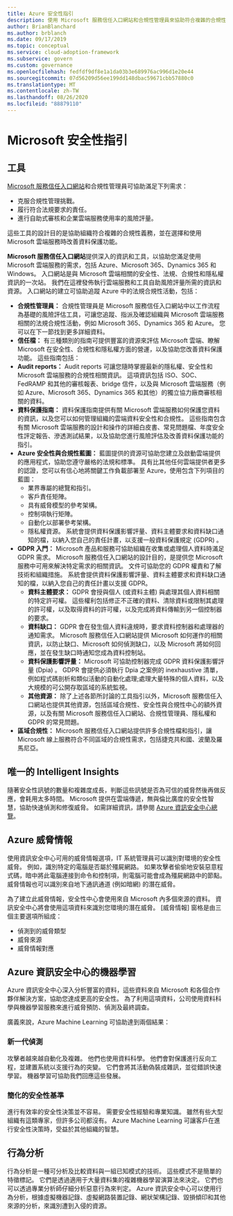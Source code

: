 ```yaml
---
title: Azure 安全性指引
description: 使用 Microsoft 服務信任入口網站和合規性管理員來協助符合複雜的合規性義務，並改善資料保護。
author: BrianBlanchard
ms.author: brblanch
ms.date: 09/17/2019
ms.topic: conceptual
ms.service: cloud-adoption-framework
ms.subservice: govern
ms.custom: governance
ms.openlocfilehash: fedfdf9df8e1a1da03b3e689976ac996d1e20e44
ms.sourcegitcommit: 07d56209d56ee199dd148dbac59671cbb57880c0
ms.translationtype: MT
ms.contentlocale: zh-TW
ms.lasthandoff: 08/26/2020
ms.locfileid: "88879110"
---
```

<!-- cSpell:ignore DPIAs inexhaustive -->

# <a name="microsoft-security-guidance"></a>Microsoft 安全性指引

## <a name="tools"></a>工具

[Microsoft 服務信任入口網站](https://servicetrust.microsoft.com)和合規性管理員可協助滿足下列需求：

- 克服合規性管理挑戰。
- 履行符合法規要求的責任。
- 進行自助式審核和企業雲端服務使用率的風險評量。

這些工具的設計目的是協助組織符合複雜的合規性義務，並在選擇和使用 Microsoft 雲端服務時改善資料保護功能。

**Microsoft 服務信任入口網站**提供深入的資訊和工具，以協助您滿足使用 Microsoft 雲端服務的需求，包括 Azure、Microsoft 365、Dynamics 365 和 Windows。 入口網站是與 Microsoft 雲端相關的安全性、法規、合規性和隱私權資訊的一次站。 我們在這裡發佈執行雲端服務和工具自助風險評量所需的資訊和資源。 入口網站的建立可協助追蹤 Azure 中的法規合規性活動，包括：

- **合規性管理員：** 合規性管理員是 Microsoft 服務信任入口網站中以工作流程為基礎的風險評估工具，可讓您追蹤、指派及確認組織與 Microsoft 雲端服務相關的法規合規性活動，例如 Microsoft 365、Dynamics 365 和 Azure。 您可以在下一節找到更多詳細資料。
- **信任檔：** 有三種類別的指南可提供豐富的資源來評估 Microsoft 雲端、瞭解 Microsoft 在安全性、合規性和隱私權方面的營運，以及協助您改善資料保護功能。 這些指南包括：
- **Audit reports：** Audit reports 可讓您隨時掌握最新的隱私權、安全性和 Microsoft 雲端服務的合規性相關資訊。 這項資訊包括 ISO、SOC、FedRAMP 和其他的審核報表、bridge 信件，以及與 Microsoft 雲端服務（例如 Azure、Microsoft 365、Dynamics 365 和其他）的獨立協力廠商審核相關的資料。
- **資料保護指南：** 資料保護指南提供有關 Microsoft 雲端服務如何保護您資料的資訊，以及您可以如何管理組織的雲端資料安全性和合規性。 這些指南包含有關 Microsoft 雲端服務的設計和操作的詳細白皮書、常見問題檔、年度安全性評定報告、滲透測試結果，以及協助您進行風險評估及改善資料保護功能的指引。
- **Azure 安全性與合規性藍圖：** 藍圖提供的資源可協助您建立及啟動雲端提供的應用程式，協助您遵守嚴格的法規和標準。 具有比其他任何雲端提供者更多的認證，您可以有信心地將關鍵工作負載部署至 Azure，使用包含下列項目的藍圖：
  - 業界專屬的總覽和指引。
  - 客戶責任矩陣。
  - 具有威脅模型的參考架構。
  - 控制項執行矩陣。
  - 自動化以部署參考架構。
  - 隱私權資源。 系統會提供資料保護影響評量、資料主體要求和資料缺口通知的檔，以納入您自己的責任計畫，以支援一般資料保護規定 (GDPR) 。
- **GDPR 入門：** Microsoft 產品和服務可協助組織在收集或處理個人資料時滿足 GDPR 需求。 Microsoft 服務信任入口網站的設計目的，是提供您 Microsoft 服務中可用來解決特定需求的相關資訊。 文件可協助您的 GDPR 權責和了解技術和組織措施。 系統會提供資料保護影響評量、資料主體要求和資料缺口通知的檔，以納入您自己的責任計畫以支援 GDPR。
  - **資料主體要求：** GDPR 會授與個人 (或資料主體) 與處理其個人資料相關的特定許可權。 這些權利包括修正不正確的資料、清除資料或限制其處理的許可權，以及取得資料的許可權，以及完成將資料傳輸到另一個控制器的要求。
  - **資料缺口：** GDPR 會在發生個人資料違規時，要求資料控制器和處理器的通知需求。 Microsoft 服務信任入口網站提供 Microsoft 如何運作的相關資訊，以防止缺口、Microsoft 如何偵測缺口，以及 Microsoft 將如何回應，並在發生缺口時通知您成為資料控制站。
  - **資料保護影響評量：** Microsoft 可協助控制器完成 GDPR 資料保護影響評量 (Dpia) 。 GDPR 會提供必須執行 Dpia 之案例的 inexhaustive 清單，例如程式碼剖析和類似活動的自動化處理;處理大量特殊的個人資料，以及大規模的可公開存取區域的系統監視。
  - **其他資源：** 除了上述各節所討論的工具指引以外，Microsoft 服務信任入口網站也提供其他資源，包括區域合規性、安全性與合規性中心的額外資源，以及有關 Microsoft 服務信任入口網站、合規性管理員、隱私權和 GDPR 的常見問題。
- **區域合規性：** Microsoft 服務信任入口網站提供許多合規性檔和指引，讓 Microsoft 線上服務符合不同區域的合規性需求，包括捷克共和國、波蘭及羅馬尼亞。

## <a name="unique-intelligent-insights"></a>唯一的 Intelligent Insights

隨著安全性訊號的數量和複雜度成長，判斷這些訊號是否為可信的威脅然後再做反應，會耗用太多時間。 Microsoft 提供在雲端傳遞，無與倫比廣度的安全性智慧，協助快速偵測和修復威脅。 如需詳細資訊，請參閱 [Azure 資訊安全中心總覽](/azure/security-center/security-center-intro)。

## <a name="azure-threat-intelligence"></a>Azure 威脅情報

使用資訊安全中心可用的威脅情報選項，IT 系統管理員可以識別對環境的安全性威脅。 例如，識別特定的電腦是否屬於殭屍網路。 如果攻擊者偷偷地安裝惡意程式碼，暗中將此電腦連接到命令和控制項，則電腦可能會成為殭屍網路中的節點。 威脅情報也可以識別來自地下通訊通道 (例如暗網) 的潛在威脅。

為了建立此威脅情報，安全性中心會使用來自 Microsoft 內多個來源的資料。 資訊安全中心將會使用這項資料來識別您環境的潛在威脅。 [威脅情報] 窗格是由三個主要選項所組成：

- 偵測到的威脅類型
- 威脅來源
- 威脅情報對應

## <a name="machine-learning-in-azure-security-center"></a>Azure 資訊安全中心的機器學習

Azure 資訊安全中心深入分析豐富的資料，這些資料來自 Microsoft 和各個合作夥伴解決方案，協助您達成更高的安全性。 為了利用這項資料，公司使用資料科學與機器學習服務來進行威脅預防、偵測及最終調查。

廣義來說，Azure Machine Learning 可協助達到兩個結果：

### <a name="next-generation-detection"></a>新一代偵測

攻擊者越來越自動化及複雜。 他們也使用資料科學。 他們會對保護進行反向工程，並建置系統以支援行為的突變。 它們會將其活動偽裝成雜訊，並從錯誤快速學習。 機器學習可協助我們回應這些發展。

### <a name="simplified-security-baseline"></a>簡化的安全性基準

進行有效率的安全性決策並不容易。 需要安全性經驗和專業知識。 雖然有些大型組織有這類專家，但許多公司都沒有。 Azure Machine Learning 可讓客戶在進行安全性決策時，受益於其他組織的智慧。

## <a name="behavioral-analytics"></a>行為分析

行為分析是一種可分析及比較資料與一組已知模式的技術。 這些模式不是簡單的特徵標記。 它們是透過適用于大量資料集的複雜機器學習演算法來決定。 它們也可以透過專業分析師仔細分析惡意行為來判定。 Azure 資訊安全中心可以使用行為分析，根據虛擬機器記錄、虛擬網路裝置記錄、網狀架構記錄、毀損傾印和其他來源的分析，來識別遭到入侵的資源。
